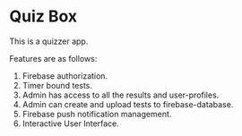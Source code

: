 # Quiz Box

This is a quizzer app.

Features are as follows:
1. Firebase authorization. 
2. Timer bound tests.
3. Admin has access to all the results and user-profiles. 
4. Admin can create and upload tests to firebase-database.
5. Firebase push notification management. 
6. Interactive User Interface.
